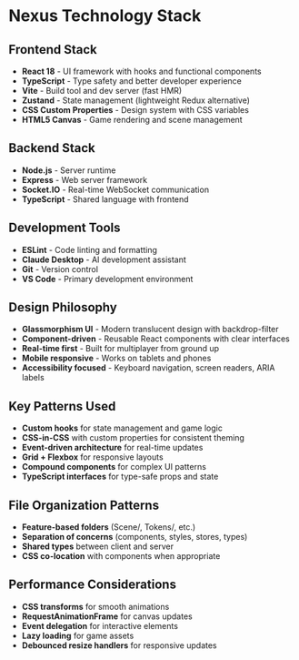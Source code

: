 # Nexus Technology Stack

## Frontend Stack
- **React 18** - UI framework with hooks and functional components
- **TypeScript** - Type safety and better developer experience
- **Vite** - Build tool and dev server (fast HMR)
- **Zustand** - State management (lightweight Redux alternative)
- **CSS Custom Properties** - Design system with CSS variables
- **HTML5 Canvas** - Game rendering and scene management

## Backend Stack  
- **Node.js** - Server runtime
- **Express** - Web server framework
- **Socket.IO** - Real-time WebSocket communication
- **TypeScript** - Shared language with frontend

## Development Tools
- **ESLint** - Code linting and formatting
- **Claude Desktop** - AI development assistant
- **Git** - Version control
- **VS Code** - Primary development environment

## Design Philosophy
- **Glassmorphism UI** - Modern translucent design with backdrop-filter
- **Component-driven** - Reusable React components with clear interfaces
- **Real-time first** - Built for multiplayer from ground up
- **Mobile responsive** - Works on tablets and phones
- **Accessibility focused** - Keyboard navigation, screen readers, ARIA labels

## Key Patterns Used
- **Custom hooks** for state management and game logic
- **CSS-in-CSS** with custom properties for consistent theming
- **Event-driven architecture** for real-time updates
- **Grid + Flexbox** for responsive layouts
- **Compound components** for complex UI patterns
- **TypeScript interfaces** for type-safe props and state

## File Organization Patterns
- **Feature-based folders** (Scene/, Tokens/, etc.)
- **Separation of concerns** (components, styles, stores, types)
- **Shared types** between client and server
- **CSS co-location** with components when appropriate

## Performance Considerations
- **CSS transforms** for smooth animations
- **RequestAnimationFrame** for canvas updates
- **Event delegation** for interactive elements
- **Lazy loading** for game assets
- **Debounced resize handlers** for responsive updates